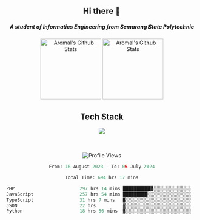 <div align="center">
  <h2>Hi there 👋</h2>

  <h5>A student of Informatics Engineering from Semarang State Polytechnic</h5>

  <img
    height="160"
    alt="Aromal's Github Stats"
    src="https://github-readme-stats.vercel.app/api?username=dafariski77&show_icons=true&theme=tokyonight&count_private=true"
  />
  <img
    alt="Aromal's Github Stats"
    height="160"
    src="https://github-readme-stats.vercel.app/api/top-langs/?username=dafariski77&layout=compact&theme=tokyonight"
  />

  <h2>Tech Stack</h2>
  <a href="https://skillicons.dev">
    <img src="https://skillicons.dev/icons?i=ts,express,nextjs,laravel,fastapi,postgres,mysql,mongodb,redis,planetscale,prisma,docker,git,jest,kafka,gcp,tailwind,mui&perline=14" />
  </a>

  <br /><br />
  <img src="https://komarev.com/ghpvc/?username=dafariski77&abbreviated=true" alt="Profile Views">
    
  <!--START_SECTION:waka-->

```python
From: 16 August 2023 - To: 05 July 2024

Total Time: 694 hrs 17 mins

PHP                        297 hrs 14 mins ██████████▓░░░░░░░░░░░░░░   42.05 %
JavaScript                 257 hrs 54 mins █████████░░░░░░░░░░░░░░░░   36.48 %
TypeScript                 31 hrs 7 mins   █░░░░░░░░░░░░░░░░░░░░░░░░   04.40 %
JSON                       22 hrs          ▓░░░░░░░░░░░░░░░░░░░░░░░░   03.11 %
Python                     18 hrs 56 mins  ▓░░░░░░░░░░░░░░░░░░░░░░░░   02.68 %
```

<!--END_SECTION:waka-->
</div>
